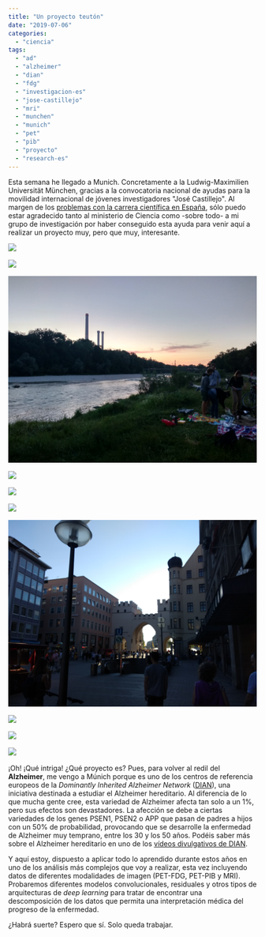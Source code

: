 ```yaml
---
title: "Un proyecto teutón"
date: "2019-07-06"
categories: 
  - "ciencia"
tags: 
  - "ad"
  - "alzheimer"
  - "dian"
  - "fdg"
  - "investigacion-es"
  - "jose-castillejo"
  - "mri"
  - "munchen"
  - "munich"
  - "pet"
  - "pib"
  - "proyecto"
  - "research-es"
---
```


Esta semana he llegado a Munich. Concretamente a la Ludwig-Maximilien Universität München, gracias a la convocatoria nacional de ayudas para la movilidad internacional de jóvenes investigadores "José Castillejo". Al margen de los [problemas con la carrera científica en España](https://www.fjmartinezmurcia.es/2019/07/la-movilidad-internacional-y-el-sistema-cientifico-espanol/), sólo puedo estar agradecido tanto al ministerio de Ciencia como -sobre todo- a mi grupo de investigación por haber conseguido esta ayuda para venir aquí a realizar un proyecto muy, pero que muy, interesante.

![](images/2019-07-03-15.42.45.jpg)

![](images/2019-07-03-18.50.06.jpg)

![](images/2019-07-03-21.41.15.jpg)

![](images/2019-07-04-18.56.21.jpg)

![](images/2019-07-04-18.58.24.jpg)

![](images/2019-07-04-19.02.50.jpg)

![](images/2019-07-04-19.28.46.jpg)

![](images/2019-07-04-19.30.57.jpg)

![](images/2019-07-06-18.39.52.jpg)

![](images/2019-07-06-20.52.48.jpg)

¡Oh! ¡Qué intriga! ¿Qué proyecto es? Pues, para volver al redil del **Alzheimer**, me vengo a Múnich porque es uno de los centros de referencia europeos de la _Dominantly Inherited Alzheimer Network_ ([DIAN](https://dian.wustl.edu)), una iniciativa destinada a estudiar el Alzheimer hereditario. Al diferencia de lo que mucha gente cree, esta variedad de Alzheimer afecta tan solo a un 1%, pero sus efectos son devastadores. La afección se debe a ciertas variedades de los genes PSEN1, PSEN2 o APP que pasan de padres a hijos con un 50% de probabilidad, provocando que se desarrolle la enfermedad de Alzheimer muy temprano, entre los 30 y los 50 años. Podéis saber más sobre el Alzheimer hereditario en uno de los [vídeos divulgativos de DIAN](https://dian.wustl.edu/about/what-is-diad/).

Y aquí estoy, dispuesto a aplicar todo lo aprendido durante estos años en uno de los análisis más complejos que voy a realizar, esta vez incluyendo datos de diferentes modalidades de imagen (PET-FDG, PET-PIB y MRI). Probaremos diferentes modelos convolucionales, residuales y otros tipos de arquitecturas de _deep learning_ para tratar de encontrar una descomposición de los datos que permita una interpretación médica del progreso de la enfermedad.

¿Habrá suerte? Espero que sí. Solo queda trabajar.
